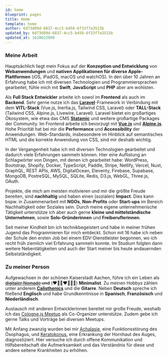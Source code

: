 ```yaml
---
id: home
blueprint: pages
title: Home
template: home
author: 6d73d09d-6837-4cc5-b456-6f33f7a3515b
updated_by: 6d73d09d-6837-4cc5-b456-6f33f7a3515b
updated_at: 1628622999
---
```

### Meine Arbeit
Hauptsächlich liegt mein Fokus auf der **Konzeption und Entwicklung** von **Webanwendungen** und **nativen Applikationen für diverse Apple-Plattformen** (iOS, iPadOS, macOS und watchOS). In den über 10 Jahren an Erfahrung habe ich mit diversen Technologien und Programmiersprachen gearbeitet, fühle mich mit **Swift**, **JavaScript** und **PHP** aber am wohlsten.

Als **Full Stack Entwickler** arbeite ich sowol im **Frontend** als auch im **Backend**. Sehr gerne nutze ich das [**Laravel**](https://laravel.com)-Framework in Verbindung mit dem **VITL-Stack** (Vue.js, Inertia.js, Tailwind CSS, Laravel) oder **TALL-Stack** (Tailwind CSS, Alpine.js, Livewire, Laravel). Laravel bietet ein großartiges Ökosystem, wie etwa das CMS [**Statamic**](https://statamic.com) und weitere großartige Packages der Community. Im Frontend arbeite ich bevorzugt mit [**Vue.js**](https://vuejs.org/) und [**Alpine.js**](https://alpinejs.dev). Hohe Priorität hat bei mir die **Performance** und **Accessibility** der Anwendungen. Web-Standards, insbesondere im Hinblick auf semantisches HTML und die korrekte Anwendung von CSS, sind mir deshalb wichtig.

In der Vergangenheit habe ich mit diversen Technologien gearbeitet und dadurch viele Erfahrungen sammeln können. Hier eine Auflistung an Schlagwörter von Dingen, mit denen ich gearbeitet habe: WordPress, Bootstrap, Shopify, Docker, TypeScript, Paddle, Stripe, Netlify, Vercel, Nuxt, GraphQL, REST APIs, AWS, DigitalOcean, Eleventy, Firebase, Supabase, MongoDB, PostreSQL, MySQL, SQLite, Redis, D3.js, WebGL, Three.js, OAuth.

Projekte, die mich am meisten motivieren und mir die größte Freude bereiten, sind **nachhaltig** und haben einen (sozialen) **Impact**. Dies kann bspw. in Zusammenarbeit mit **NGOs**, **Non-Profits** oder **Start-ups** im Bereich Nachhaltigkeit oder Soziales sein. Durch meine eigene unternehmerische Tätigkeit unterstütze ich aber auch gerne **kleine und mittelständische Unternehmen**, sowie **Solo-Gründerinnen** und **Freiberuflerinnen**.

Seit meiner Kindheit bin ich technikbegeistert und habe in meiner frühen Jugend das Programmieren für mich entdeckt. Schon mit 16 habe ich neben der Schule den ersten Job bei einem EDV-Dienstleister begonnen, wo ich recht früh ziemlich viel Erfahrung sammeln konnte. Im Studium folgten dann weitere Nebentätigkeiten und auch der Start meiner bis heute andauernden Selbstständigkeit.

### Zu meiner Person
Aufgewachsen in der schönen Kaiserstadt Aachen, führe ich ein Leben als ~~[digitaler Nomade](https://de.wikipedia.org/wiki/Digitaler_Nomade) und~~ (❤️👩🏻‍❤️‍👨🏼🐶) **Minimalist**. Zu meinen Hobbys zählen unter anderem [**Calisthenics**](https://de.wikipedia.org/wiki/Calisthenics) und die **Gitarre**. Neben **Deutsch** spreche ich fließend **Englisch** und habe Grundkenntnisse in **Spanisch**, **Französisch** und **Niederländisch**.

Austausch mit anderen Entwicklerinnen bereitet mir große Freude, weshalb ich das [Cologne.js Meetup](https://www.meetup.com/Cologne-js/) als Co-Organizer unterstütze. Zudem gebe ich gerne Talks und Vorträge bei diversen Meetups.

Mit Anfang zwanzig wurden bei mir [Achalasie](https://de.wikipedia.org/wiki/Achalasie), eine Funktionsstörung des Ösophagus, und [Keratokonus](https://de.wikipedia.org/wiki/Keratokonus), eine Erkrankung der Hornhaut des Auges, diagnostiziert. Hier versuche ich durch offene Kommunikation und Hilfsbereitschaft die Aufmerksamkeit und das Verständnis für diese und andere seltene Krankheiten zu erhöhen.
